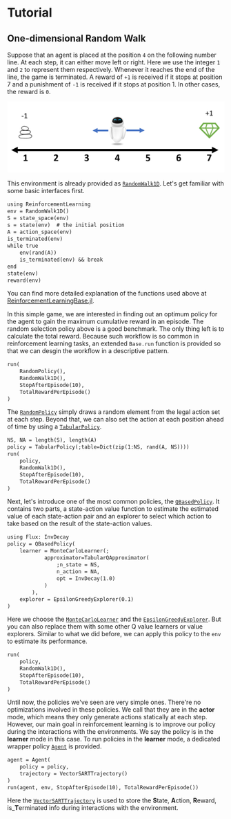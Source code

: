 # Tutorial

## One-dimensional Random Walk

Suppose that an agent is placed at the position `4` on the following number line.
At each step, it can either move left or right. Here we use the integer `1` and
`2` to represent them respectively. Whenever it reaches the end of the line, the
game is terminated. A reward of `+1` is received if it stops at position 7
and a punishment of `-1` is received if it stops at position 1. In other cases,
the reward is `0`.

![](assets/RandomWalk1D.png)

This environment is already provided as [`RandomWalk1D`](@ref).
Let's get familiar with some basic interfaces first.

```@repl randomwalk1d
using ReinforcementLearning
env = RandomWalk1D()
S = state_space(env)
s = state(env)  # the initial position
A = action_space(env)
is_terminated(env)
while true
    env(rand(A))
    is_terminated(env) && break
end
state(env)
reward(env)
```

You can find more detailed explanation of the functions used above at
[ReinforcementLearningBase.jl](@ref).

In this simple game, we are interested in finding out an optimum policy for the
agent to gain the maximum cumulative reward in an episode. The random selection
policy above is a good benchmark. The only thing left is to calculate the total
reward. Because such workflow is so common in reinforcement learning tasks, an
extended `Base.run` function is provided so that we can desgin the workflow in
a descriptive pattern.

```@repl randomwalk1d
run(
    RandomPolicy(),
    RandomWalk1D(),
    StopAfterEpisode(10),
    TotalRewardPerEpisode()
)
```

The [`RandomPolicy`](@ref) simply draws a random element from the legal action
set at each step. Beyond that, we can also set the action at each position ahead
of time by using a [`TabularPolicy`](@ref).

```@repl randomwalk1d
NS, NA = length(S), length(A)
policy = TabularPolicy(;table=Dict(zip(1:NS, rand(A, NS))))
run(
    policy,
    RandomWalk1D(),
    StopAfterEpisode(10),
    TotalRewardPerEpisode()
)
```

Next, let's introduce one of the most common policies, the
[`QBasedPolicy`](@ref). It contains two parts, a state-action value function to
estimate the estimated value of each state-action pair and an explorer to select
which action to take based on the result of the state-action values.

```@repl randomwalk1d
using Flux: InvDecay
policy = QBasedPolicy(
    learner = MonteCarloLearner(;
            approximator=TabularQApproximator(
                ;n_state = NS,
                n_action = NA,
                opt = InvDecay(1.0)
            )
        ),
    explorer = EpsilonGreedyExplorer(0.1)
)
```

Here we choose the [`MonteCarloLearner`](@ref) and the
[`EpsilonGreedyExplorer`](@ref). But you can also replace them with some other Q
value learners or value explorers. Similar to what we did before, we can apply
this policy to the `env` to estimate its performance.

```@repl randomwalk1d
run(
    policy,
    RandomWalk1D(),
    StopAfterEpisode(10),
    TotalRewardPerEpisode()
)
```

Until now, the policies we've seen are very simple ones. There're no
optimizations involved in these policies. We call that they are in the **actor**
mode, which means they only generate actions statically at each step. However,
our main goal in reinforcement learning is to improve our policy during the
interactions with the environments. We say the policy is in the **learner** mode
in this case. To run policies in the **learner** mode, a dedicated wrapper policy
[`Agent`](@ref) is provided.

```@repl randomwalk1d
agent = Agent(
    policy = policy,
    trajectory = VectorSARTTrajectory()
)
run(agent, env, StopAfterEpisode(10), TotalRewardPerEpisode())
```

Here the [`VectorSARTTrajectory`](@ref) is used to store the **S**tate,
**A**ction, **R**eward, is_**T**erminated info during interactions with the environment.
